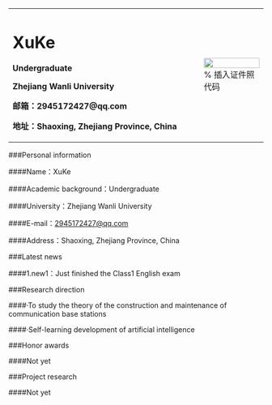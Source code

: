 <table border="0">
  <tr>
    <td width="75%">
      <h1>XuKe</h1>
      <p><b>Undergraduate</b></p>
      <p><b>Zhejiang Wanli University</b></p>
      <p><b>邮箱：2945172427@qq.com</b></p>
      <p><b>地址：Shaoxing, Zhejiang Province, China</b></p>
    </td>
    <td width="25%">
      <img src="/zhengjianzhao.jpg" width="100%">      % 插入证件照代码
    </td>
  </tr>
</table>
###Personal information

####Name：XuKe

####Academic background：Undergraduate

####University：Zhejiang Wanli University

####E-mail：2945172427@qq.com

####Address：Shaoxing, Zhejiang Province, China

###Latest news

####1.new1：Just finished the Class1 English exam

###Research direction

####·To study the theory of the construction and maintenance of communication base stations

####·Self-learning development of artificial intelligence

###Honor awards

####Not yet

###Project research

####Not yet

